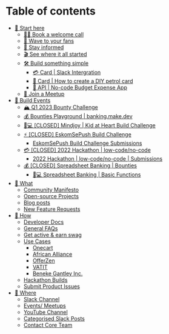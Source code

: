 # Table of contents

* [🎯 Start here](README.md)
  * [🙋‍♂️ Book a welcome call](https://calendly.com/nick-offerzen/community-welcome-chat)
  * [👋 Wave to your fans](https://offerzen-community.slack.com/archives/C02NLURKKRT)
  * [🤯 Stay informed](https://offerzen-community.slack.com/archives/CUBJ511K8)
  * [🎬 See where it all started](https://www.youtube.com/watch?v=PcU0aT5ckDM)
  * [🛠 Build something simple](readme/build-something-simple/README.md)
    * [💳 Card | Slack Intergration](readme/build-something-simple/card-or-slack-intergration.md)
    * [🚗 Card | How to create a DIY petrol card](readme/build-something-simple/card-or-how-to-create-a-diy-petrol-card.md)
    * [🎯 API | No-code Budget Expense App](readme/build-something-simple/api-or-no-code-budget-expense-app.md)
  * [🚀 Join a Meetup](https://lu.ma/pb-community)
* [🧱 Build Events](build-events/README.md)
  * [🏔 Q1 2023 Bounty Challenge](build-events/q1-2023-bounty-challenge.md)
  * [💰 Bounties Playground | banking.make.dev](build-events/bounties-playground-or-banking.make.dev.md)
  * [👩💻 \[CLOSED\] Mindjoy | Kid at Heart Build Challenge](build-events/closed-mindjoy-or-kid-at-heart-build-challenge.md)
  * [⚡ \[CLOSED\] EskomSePush Build Challenge](build-events/closed-eskomsepush-build-challenge/README.md)
    * [EskomSePush Build Challenge Submissions](build-events/closed-eskomsepush-build-challenge/eskomsepush-build-challenge-submissions.md)
  * [💳 \[CLOSED\] 2022 Hackathon | low-code/no-code](build-events/q2-2022-hackathon-or-low-code-no-code.md)
    * [2022 Hackathon | low-code/no-code | Submissions](build-events/q2-2022-hackathon-or-low-code-no-code/2022-hackathon-or-low-code-no-code-or-submissions.md)
  * [💰 \[CLOSED\] Spreadsheet Banking | Bounties](build-events/closed-spreadsheet-banking-or-bounties/README.md)
    * [👩💻 Spreadsheet Banking | Basic Functions](build-events/closed-spreadsheet-banking-or-bounties/spreadsheet-banking-or-basic-functions.md)
* [🧭 What](what/README.md)
  * [Community Manifesto](community-manifesto.md)
  * [Open-source Projects](https://gitlab.com/offerzen-community/investec-programmable-banking/command-center#open-source-projects)
  * [Blog posts](blog-posts.md)
  * [New Feature Requests](https://programmable-banking-community.canny.io)
* [🧰 How](how/README.md)
  * [Developer Docs](https://developer.investec.com/programmable-banking/#programmable-banking)
  * [General FAQs](how/general-faqs.md)
  * [Get active & earn swag](how/get-active-and-earn-swag.md)
  * [Use Cases](how/use-cases/README.md)
    * [Onecart](how/use-cases/onecart.md)
    * [African Alliance](how/use-cases/african-alliance.md)
    * [OfferZen](how/use-cases/offerzen.md)
    * [VATIT](how/use-cases/vatit.md)
    * [Beneke Gantley Inc.](how/use-cases/beneke-gantley-inc..md)
  * [Hackathon Builds](https://gitlab.com/offerzen-community/investec-programmable-banking/command-center#hackathon-build-submissions)
  * [Submit Product Issues](https://gitlab.com/offerzen-community/investec-programmable-banking/issues-and-ideas)
* [📍 Where](where/README.md)
  * [Slack Channel](https://offerzen-community.slack.com/archives/C04KFQA3YCQ)
  * [Events/ Meetups](https://lu.ma/pb-community)
  * [YouTube Channel](https://www.youtube.com/watch?v=PcU0aT5ckDM\&list=PLjTry3duaTAGJ6UOW5ISS\_ymV46-VqkPa)
  * [Categorised Slack Posts](https://meetwaves.com/library/programmable-banking)
  * [Contact Core Team](mailto:community-investec@offerzen.com)
